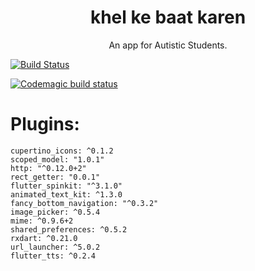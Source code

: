 <h1 align="center"> khel ke baat karen </h1>

<p align="center">An app for Autistic Students.</p>

[![Build Status](https://travis-ci.com/piyush97/khel-ke-baat-karen.svg?branch=master)](https://travis-ci.com/piyush97/khel-ke-baat-karen)

[![Codemagic build status](https://api.codemagic.io/apps/5cbcc5954bb6740c7a724452/5cbcc5954bb6740c7a724451/status_badge.svg)](https://codemagic.io/apps/5cbcc5954bb6740c7a724452/5cbcc5954bb6740c7a724451/latest_build)

# Plugins:
    cupertino_icons: ^0.1.2
    scoped_model: "1.0.1"
    http: "^0.12.0+2"
    rect_getter: "0.0.1"
    flutter_spinkit: "^3.1.0"
    animated_text_kit: ^1.3.0
    fancy_bottom_navigation: "^0.3.2"
    image_picker: ^0.5.4
    mime: ^0.9.6+2
    shared_preferences: ^0.5.2
    rxdart: ^0.21.0
    url_launcher: ^5.0.2
    flutter_tts: ^0.2.4

